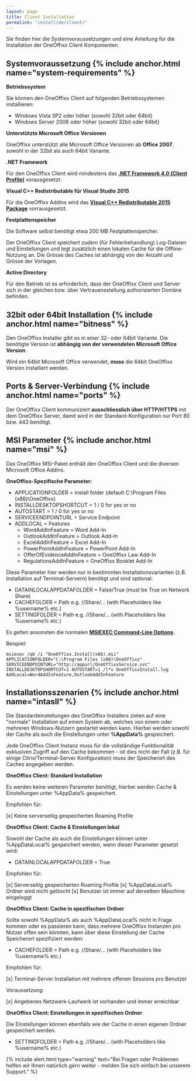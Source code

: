 ```yaml
---
layout: page
title: Client Installation
permalink: "install/de/client/"
---
```


Sie finden hier die Systemvoraussetzungen und eine Anleitung für die Installation der OneOffixx Client Komponenten.

## <i class="fa fa-wrench" aria-hidden="true"></i> Systemvoraussetzung {% include anchor.html name="system-requirements" %}

__Betriebssystem__

Sie können den OneOffixx Client auf folgenden Betriebssystemen installieren:

* Windows Vista SP2 oder höher (sowohl 32bit oder 64bit) 
* Windows Server 2008 oder höher (sowohl 32bit oder 64bit)

__Unterstützte Microsoft Office Versionen__

OneOffixx unterstützt alle Microsoft Office Versionen ab __Office 2007__, sowohl in der 32bit als auch 64bit Variante.

__.NET Framework__

Für den OneOffixx Client wird mindestens das __[.NET Framework 4.0 (Client Profile)](https://www.microsoft.com/en-US/download/details.aspx?id=17113)__ vorausgesetzt.

__Visual C++ Redistributable für Visual Studio 2015__

Für die OneOffixx Addins wird das __[Visual C++ Redistributable 2015 Package](https://www.microsoft.com/de-ch/download/details.aspx?id=48145)__ vorrausgesetzt.

__Festplattenspeicher__

Die Software selbst benötigt etwa 200 MB Festplattenspeicher. 

Der OneOffixx Client speichert zudem (für Fehlerbehandlung) Log-Dateien und Einstellungen und legt zusätzlich einen lokalen Cache für die Offline-Nutzung an.
Die Grösse des Caches ist abhängig von der Anzahl und Grösse der Vorlagen. 

__Active Directory__

Für den Betrieb ist es erforderlich, dass der OneOffixx Client und Server sich in der gleichen bzw. über Vertrauensstellung authorisierten Domäne befinden.

## <i class="fa fa-power-off" aria-hidden="true"></i> 32bit oder 64bit Installation {% include anchor.html name="bitness" %}

Den OneOffixx Installer gibt es in einer 32- oder 64bit Variante. Die benötigte Version ist __abhängig von der verwendeten Microsoft Office Version__.

Wird ein 64bit Microsoft Office verwendet, __muss__ die 64bit OneOffixx Version installiert werden. 

## <i class="fa fa-plug" aria-hidden="true"></i> Ports & Server-Verbindung {% include anchor.html name="ports" %}

Der OneOffixx Client kommuniziert __ausschliesslich über HTTP/HTTPS__ mit dem OneOffixx Server, damit wird in der Standard-Konfiguration nur Port 80 bzw. 443 benötigt.

## <i class="fa fa-windows" aria-hidden="true"></i> MSI Parameter {% include anchor.html name="msi" %}

Das OneOffixx MSI-Paket enthält den OneOffixx Client und die diversen Microsoft Office Addins. 

__OneOffixx-Spezifische Parameter:__

* APPLICATIONFOLDER = install folder (default C:\Program Files (x86)\OneOffixx)
* INSTALLDESKTOPSHORTCUT = 1 / 0 for yes or no
* AUTOSTART = 1 / 0 for yes or no
* SERVICEENDPOINTURL = Service Endpoint
* ADDLOCAL = Features
    * WordAddInFeature = Word Add-In
    * OutlookAddInFeature = Outlook Add-In
    * ExcelAddInFeature = Excel Add-In
    * PowerPointAddInFeature = PowerPoint Add-In
    * OfferOfEvidenceAddInFeature = OneOffixx Law Add-In
    * RegulationsAddInFeature = OneOffixx Booklet Add-In

Diese Parameter hier werden nur in bestimmten Installationsvarianten (z.B. Installation auf Terminal-Servern) benötigt und sind optional: 

* DATAINLOCALAPPDATAFOLDER = False/True (must be True on Network Share)
* CACHEFOLDER = Path e.g. //Share/... (with Placeholders like %username% etc.)
* SETTINGFOLDER = Path e.g. //Share/... (with Placeholders like %username% etc.)

Es gelten ansonsten die normalen __[MSIEXEC Command-Line Options](https://msdn.microsoft.com/en-us/library/windows/desktop/aa367988%28v=vs.85%29.aspx?f=255&MSPPError=-2147217396)__.

Beispiel: 

    msiexec /qb /i "OneOffixx.Install(x86).msi" APPLICATIONFOLDER="C:\Program Files (x86)\OneOffixx" SERVICEENDPOINTURL="http://appurl/OneOffixxService.svc" INSTALLDESKTOPSHORTCUT=1 AUTOSTART=1 /l*v OneOffixxInstall.log AddLocal=WordAddInFeature,OutlookAddInFeature

## <i class="fa fa-cogs" aria-hidden="true"></i> Installationsszenarien {% include anchor.html name="intasll" %}

Die Standardeinstellungen des OneOffixx Installers zielen auf eine "normale" Installation auf einem System ab, welches von einem oder mehreren Windows-Nutzern gestartet werden kann. 
Hierbei werden sowohl der Cache als auch die Einstellungen unter __%AppData%__ gespeichert.

Jede OneOffixx Client Instanz muss für die vollständige Funktionalität exklusiven Zugriff auf den Cache bekommen - ist dies nicht der Fall (z.B. für einige Citrix/Terminal-Server Konfiguration) muss der Speicherort des Caches angegeben werden. 

__OneOffixx Client: Standard Installation__

Es werden keine weiteren Parameter benötigt, hierbei werden Cache & Einstellungen unter %AppData% gespeichert.

Empfohlen für:

[x] Keine serverseitig gespeicherten Roaming Profile

__OneOffixx Client: Cache & Einstellungen lokal__

Sowohl der Cache als auch die Einstellungen können unter %AppDataLocal% gespeichert werden, wenn dieser Parameter gesetzt wird:

* DATAINLOCALAPPDATAFOLDER = True

Empfohlen für:

[x] Serverseitig gespeicherten Roaming Profile
[x] %AppDataLocal% Ordner wird nicht gelöscht
[x] Benutzer ist immer auf derselben Maschine eingeloggt

__OneOffixx Client: Cache in spezifischen Ordner__

Sollte sowohl %AppData% als auch %AppDataLocal% nicht in Frage kommen oder es passieren kann, dass mehrere OneOffixx Instanzen pro Nutzer offen sein könnten, kann über diese Einstellung der Cache Speicherort spezifiziert werden:

* CACHEFOLDER = Path e.g. //Share/... (with Placeholders like %username% etc.)

Empfohlen für:

[x] Terminal-Server Installation mit mehrere offenen Sessions pro Benutzer

Voraussetzung: 

[x] Angebenes Netzwerk-Laufwerk ist vorhanden und immer erreichbar

__OneOffixx Client: Einstellungen  in spezifischen Ordner__

Die Einstellungen können ebenfalls wie der Cache in einen eigenen Ordner gespeichert werden. 

* SETTINGFOLDER = Path e.g. //Share/... (with Placeholders like %username% etc.)

{% include alert.html type="warning" text="Bei Fragen oder Problemen helfen wir Ihnen natürlich gern weiter - melden Sie sich einfach bei unserem Support." %}
